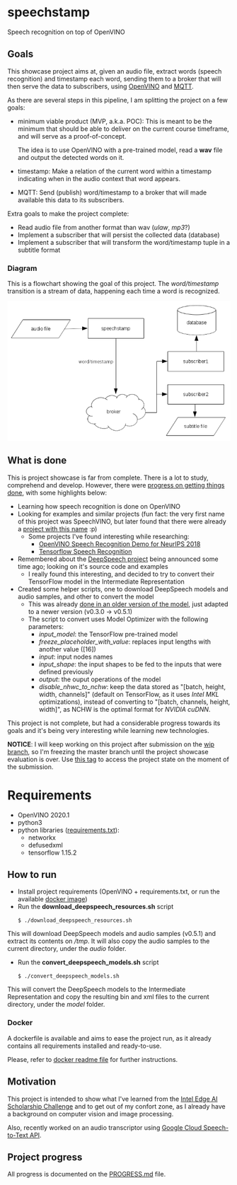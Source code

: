 # speechstamp
Speech recognition on top of OpenVINO

## Goals
This showcase project aims at, given an audio file, extract words (speech
recognition) and timestamp each word, sending them to a broker that will then
serve the data to subscribers, using [OpenVINO](https://software.intel.com/en-us/openvino-toolkit)
and [MQTT](https://mqtt.org/).

As there are several steps in this pipeline, I am splitting the project on a
few goals:

- minimum viable product (MVP, a.k.a. POC):
    This is meant to be the minimum that should be able to deliver on the
    current course timeframe, and will serve as a proof-of-concept.

    The idea is to use OpenVINO with a pre-trained model, read a **wav** file
    and output the detected words on it.
- timestamp:
    Make a relation of the current word within a timestamp indicating when in
    the audio context that word appears.
- MQTT:
    Send (publish) word/timestamp to a broker that will made available this
    data to its subscribers.

Extra goals to make the project complete:

- Read audio file from another format than wav (*ulaw*, *mp3*?)
- Implement a subscriber that will persist the collected data (database)
- Implement a subscriber that will transform the word/timestamp tuple in a
  subtitle format

### Diagram
This is a flowchart showing the goal of this project. The *word/timestamp* transition is a stream of data, happening each time a word is recognized.

![](resources/flowchart.png)

## What is done
This is project showcase is far from complete. There is a lot to study, comprehend and develop. However, there were [progress on getting things done](#project-progress), with some highlights below:
- Learning how speech recognition is done on OpenVINO
- Looking for examples and similar projects (fun fact: the very first name of this project was SpeechVINO, but later found that there were already a [project with this name](https://github.com/Speech-VINO) :p)
    - Some projects I've found interesting while researching:
        - [OpenVINO Speech Recognition Demo for NeurIPS 2018](https://github.com/meshaun9/openvino_speech_recognition)
        - [Tensorflow Speech Recognition](https://github.com/pannous/tensorflow-speech-recognition)
- Remembered about the [DeepSpeech project](https://github.com/mozilla/DeepSpeech) being announced some time ago; looking on it's source code and examples
    - I really found this interesting, and decided to try to convert their TensorFlow model in the Intermediate Representation
- Created some helper scripts, one to download DeepSpeech models and audio samples, and other to convert the model
    - This was already [done in an older version of the model](https://docs.openvinotoolkit.org/latest/_docs_MO_DG_prepare_model_convert_model_tf_specific_Convert_DeepSpeech_From_Tensorflow.html), just adapted to a newer version (v0.3.0 -> v0.5.1)
    - The script to convert uses Model Optimizer with the following parameters:
        - *input_model*: the TensorFlow pre-trained model
        - *freeze_placeholder_with_value*: replaces input lengths with another value ([16])
        - *input*: input nodes names
        - *input_shape*: the input shapes to be fed to the inputs that were defined previously
        - *output*: the ouput operations of the model
        - *disable_nhwc_to_nchw*: keep the data stored as "[batch, height, width, channels]" (default on TensorFlow, as it uses *Intel MKL* optimizations), instead of converting to "[batch, channels, height, width]", as NCHW is the optimal format for *NVIDIA cuDNN*.

This project is not complete, but had a considerable progress towards its goals and it's being very interesting while learning new technologies.

**NOTICE**: I will keep working on this project after submission on the [wip branch](https://github.com/mdkcore0/speechstamp/tree/wip), so I'm freezing the master branch until the project showcase evaluation is over. Use [this tag](https://github.com/mdkcore0/speechstamp/tree/submission) to access the project state on the moment of the submission.

# Requirements
* OpenVINO 2020.1
* python3
* python libraries ([requirements.txt](requirements.txt)):
    * networkx
    * defusedxml
    * tensorflow 1.15.2

## How to run
- Install project requirements (OpenVINO + requirements.txt, or run the available [docker image](#docker))
- Run the **download_deepspeech_resources.sh** script
    ```
    $ ./download_deepspeech_resources.sh
    ```
This will download DeepSpeech models and audio samples (v0.5.1) and extract its contents on */tmp*. It will also copy the audio samples to the current directory, under the *audio* folder.

- Run the **convert_deepspeech_models.sh** script
    ```
    $ ./convert_deepspeech_models.sh
    ```
This will convert the DeepSpeech models to the Intermediate Representation and copy the resulting bin and xml files to the current directory, under the *model* folder.

### Docker
A dockerfile is available and aims to ease the project run, as it already
contains all requirements installed and ready-to-use.

Please, refer to [docker readme file](docker/README.md) for further
instructions.

## Motivation
This project is intended to show what I've learned from the [Intel Edge AI
Scholarship Challenge](https://sites.google.com/udacity.com/intel-edge-ai-scholarship/home)
and to get out of my confort zone, as I already have a background on computer
vision and image processing.

Also, recently worked on an audio transcriptor using [Google Cloud
Speech-to-Text API](https://cloud.google.com/speech-to-text).

## Project progress
All progress is documented on the [PROGRESS.md](PROGRESS.md) file.

